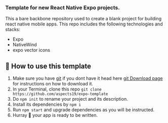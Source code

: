 ### Template for new React Native Expo projects.
This a bare backbone repository used to create a blank project for building react native mobile apps.
This repo includes the following technologies and stacks:

- Expo
- NativeWind
- expo vector icons

## 📌 How to use this template
1. Make sure you have [git](https://git-scm.com/) if you dont have it head here [git Download page](https://git-scm.com/downloads) for instructions on how to download it.
2. In your Terminal, clone this repo ` git clone https://github.com/aspects19/expo-template `
3. Do ` npm init ` to rename your project and its description.
4. Install its dependencies by `npm i`
5. Run ` npm start ` and upgrade dependencies as you will be instructed.
6. Hurray 🥳 your app is ready to be written.